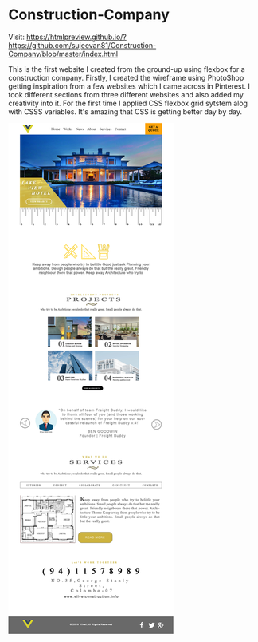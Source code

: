 # Construction-Company

Visit: https://htmlpreview.github.io/?https://github.com/sujeevan81/Construction-Company/blob/master/index.html

This is the first website I created from the ground-up using flexbox for a construction company. Firstly, I created the wireframe using PhotoShop getting inspiration from a few websites which I came across in Pinterest. I took different sections from three different websites and also added my creativity into it. For the first time I applied CSS flexbox grid sytstem alog with CSSS variables. It's amazing that CSS is getting better day by day.

![GitHub Logo](extra/final_design.png)